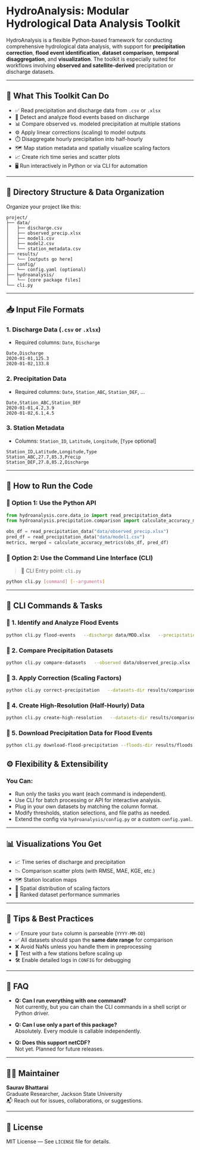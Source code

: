
# HydroAnalysis: Modular Hydrological Data Analysis Toolkit

HydroAnalysis is a flexible Python-based framework for conducting comprehensive hydrological data analysis, with support for **precipitation correction**, **flood event identification**, **dataset comparison**, **temporal disaggregation**, and **visualization**. The toolkit is especially suited for workflows involving **observed and satellite-derived** precipitation or discharge datasets.

---

## 🔧 What This Toolkit Can Do

- ✅ Read precipitation and discharge data from `.csv` or `.xlsx`
- 🌊 Detect and analyze flood events based on discharge
- 📊 Compare observed vs. modeled precipitation at multiple stations
- ⚙️ Apply linear corrections (scaling) to model outputs
- ⏱️ Disaggregate hourly precipitation into half-hourly
- 🗺️ Map station metadata and spatially visualize scaling factors
- 📈 Create rich time series and scatter plots
- 🖥️ Run interactively in Python or via CLI for automation

---

## 📁 Directory Structure & Data Organization

Organize your project like this:

```
project/
├── data/
│   ├── discharge.csv
│   ├── observed_precip.xlsx
│   ├── model1.csv
│   ├── model2.csv
│   └── station_metadata.csv
├── results/
│   └── [outputs go here]
├── config/
│   └── config.yaml (optional)
├── hydroanalysis/
│   └── [core package files]
└── cli.py
```

---

## 📥 Input File Formats

### 1. Discharge Data (`.csv` or `.xlsx`)
- Required columns: `Date`, `Discharge`
```csv
Date,Discharge
2020-01-01,125.3
2020-01-02,133.8
```

### 2. Precipitation Data
- Required columns: `Date`, `Station_ABC`, `Station_DEF`, ...
```csv
Date,Station_ABC,Station_DEF
2020-01-01,4.2,3.9
2020-01-02,6.1,4.5
```

### 3. Station Metadata
- Columns: `Station_ID`, `Latitude`, `Longitude`, [`Type` optional]
```csv
Station_ID,Latitude,Longitude,Type
Station_ABC,27.7,85.3,Precip
Station_DEF,27.8,85.2,Discharge
```

---

## 🚀 How to Run the Code

### 🔁 Option 1: Use the Python API
```python
from hydroanalysis.core.data_io import read_precipitation_data
from hydroanalysis.precipitation.comparison import calculate_accuracy_metrics

obs_df = read_precipitation_data("data/observed_precip.xlsx")
pred_df = read_precipitation_data("data/model1.csv")
metrics, merged = calculate_accuracy_metrics(obs_df, pred_df)
```

### 🔁 Option 2: Use the Command Line Interface (CLI)

> 🔧 CLI Entry point: `cli.py`

```bash
python cli.py [command] [--arguments]
```

---

## 🔧 CLI Commands & Tasks

### 🔹 1. Identify and Analyze Flood Events
```bash
python cli.py flood-events   --discharge data/MDD.xlsx   --precipitation data/observed_precip.xlsx   --station "550.05"   --percentile 95   --duration 2   --buffer 7   --output results/floods
```

### 🔹 2. Compare Precipitation Datasets
```bash
python cli.py compare-datasets   --observed data/observed_precip.xlsx   --datasets data/model1.csv data/model2.csv   --dataset-names GPM CHIRPS   --metadata data/station_metadata.csv   --output results/comparison
```

### 🔹 3. Apply Correction (Scaling Factors)
```bash
python cli.py correct-precipitation   --datasets-dir results/comparison   --metadata data/station_metadata.csv   --output results/corrected   --monthly-factors
```

### 🔹 4. Create High-Resolution (Half-Hourly) Data
```bash
python cli.py create-high-resolution   --datasets-dir results/comparison   --dataset-files data/model1.csv data/model2.csv   --dataset-names GPM CHIRPS   --metadata data/station_metadata.csv   --output results/highres
```

### 🔹 5. Download Precipitation Data for Flood Events
```bash
python cli.py download-flood-precipitation --floods-dir results/floods --metadata data/filtered_station_metadata.xslx --dataset era5 --resolution both
```

## ⚙️ Flexibility & Extensibility

### You Can:
- Run only the tasks you want (each command is independent).
- Use CLI for batch processing or API for interactive analysis.
- Plug in your own datasets by matching the column format.
- Modify thresholds, station selections, and file paths as needed.
- Extend the config via `hydroanalysis/config.py` or a custom `config.yaml`.

---

## 📊 Visualizations You Get

- 📈 Time series of discharge and precipitation
- 📉 Comparison scatter plots (with RMSE, MAE, KGE, etc.)
- 🗺️ Station location maps
- 🧭 Spatial distribution of scaling factors
- 🧾 Ranked dataset performance summaries

---

## 🧠 Tips & Best Practices

- ✅ Ensure your `Date` column is parseable (`YYYY-MM-DD`)
- ✅ All datasets should span the **same date range** for comparison
- ❌ Avoid NaNs unless you handle them in preprocessing
- 🧪 Test with a few stations before scaling up
- 🛠️ Enable detailed logs in `CONFIG` for debugging

---

## 🙋 FAQ

- **Q: Can I run everything with one command?**  
  Not currently, but you can chain the CLI commands in a shell script or Python driver.

- **Q: Can I use only a part of this package?**  
  Absolutely. Every module is callable independently.

- **Q: Does this support netCDF?**  
  Not yet. Planned for future releases.

---

## 🧑‍💻 Maintainer

**Saurav Bhattarai**  
Graduate Researcher, Jackson State University  
📬 Reach out for issues, collaborations, or suggestions.

---

## 📄 License

MIT License — See `LICENSE` file for details.
